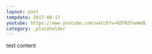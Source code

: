 ```yaml
---
layout: post
tempdate: 2017-08-17
youtube: https://www.youtube.com/watch?v=kDT02YamWdE
category: _placeholder
---
```

test content